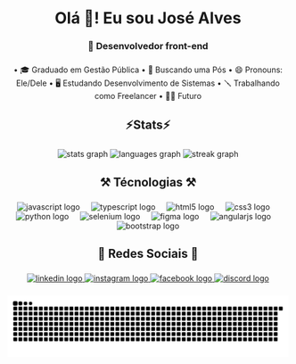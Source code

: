 <h1 align="center">Olá 👋! Eu sou José Alves</h1>

###

<h3 align="center">🌱 Desenvolvedor front-end</h3>

###

<p align="center">• 🎓 Graduado em Gestão Pública • 💭 Buscando uma Pós • 😄 Pronouns: Ele/Dele • 🖥️ Estudando Desenvolvimento de Sistemas • 🪛 Trabalhando como Freelancer • 👨‍💻 Futuro <devFullStack/>

###

<h2 align="center">⚡Stats⚡</h2>

###

<div align="center">
  <img src="https://github-readme-stats.vercel.app/api?username=joseAlvesdev&hide_title=false&hide_rank=false&show_icons=true&include_all_commits=true&count_private=true&disable_animations=false&theme=dark&locale=en&hide_border=false&order=1" height="150" alt="stats graph"  />
  <img src="https://github-readme-stats.vercel.app/api/top-langs?username=joseAlvesdev&locale=en&hide_title=false&layout=compact&card_width=320&langs_count=6&theme=dark&hide_border=false&order=2" height="150" alt="languages graph"  />
  <img src="https://streak-stats.demolab.com?user=joseAlvesdev&locale=en&mode=daily&theme=dark&hide_border=false&border_radius=5&order=3" height="150" alt="streak graph"  />
</div>

###

<h2 align="center">⚒️ Técnologias ⚒️</h2>

###

<div align="center">
  <img src="https://skillicons.dev/icons?i=js" height="48" alt="javascript logo"  />
  <img width="12" />
  <img src="https://skillicons.dev/icons?i=ts" height="48" alt="typescript logo"  />
  <img width="12" />
  <img src="https://skillicons.dev/icons?i=html" height="48" alt="html5 logo"  />
  <img width="12" />
  <img src="https://skillicons.dev/icons?i=css" height="48" alt="css3 logo"  />
  <img width="12" />
  <img src="https://skillicons.dev/icons?i=py" height="48" alt="python logo"  />
  <img width="12" />
  <img src="https://skillicons.dev/icons?i=selenium" height="48" alt="selenium logo"  />
  <img width="12" />
  <img src="https://skillicons.dev/icons?i=figma" height="48" alt="figma logo"  />
  <img width="12" />
  <img src="https://skillicons.dev/icons?i=angular" height="48" alt="angularjs logo"  />
  <img width="12" />
  <img src="https://skillicons.dev/icons?i=bootstrap" height="48" alt="bootstrap logo"  />
</div>

###

<h2 align="center">🍒 Redes Sociais 🍒</h2>

###

<div align="center">
  <a href="https://www.linkedin.com/in/josé-alves-9b6134205" target="_blank">
    <img src="https://raw.githubusercontent.com/maurodesouza/profile-readme-generator/master/src/assets/icons/social/linkedin/default.svg" width="52" height="40" alt="linkedin logo"  />
  </a>
  <a href="https://www.instagram.com/_henrjos/" target="_blank">
    <img src="https://raw.githubusercontent.com/maurodesouza/profile-readme-generator/master/src/assets/icons/social/instagram/default.svg" width="52" height="40" alt="instagram logo"  />
  </a>
  <a href="https://www.facebook.com/profile.php?id=100011302962408" target="_blank">
    <img src="https://raw.githubusercontent.com/maurodesouza/profile-readme-generator/master/src/assets/icons/social/facebook/default.svg" width="52" height="40" alt="facebook logo"  />
  </a>
  <a href="https://discord.com/invite/Tyc5Mf4xgw" target="_blank">
    <img src="https://raw.githubusercontent.com/maurodesouza/profile-readme-generator/master/src/assets/icons/social/discord/default.svg" width="52" height="40" alt="discord logo"  />
  </a>
</div>

###

![snake gif](https://github.com/JoseAlvesdev/JoseAlvesdev/blob/output/github-contribution-grid-snake.svg)

###
